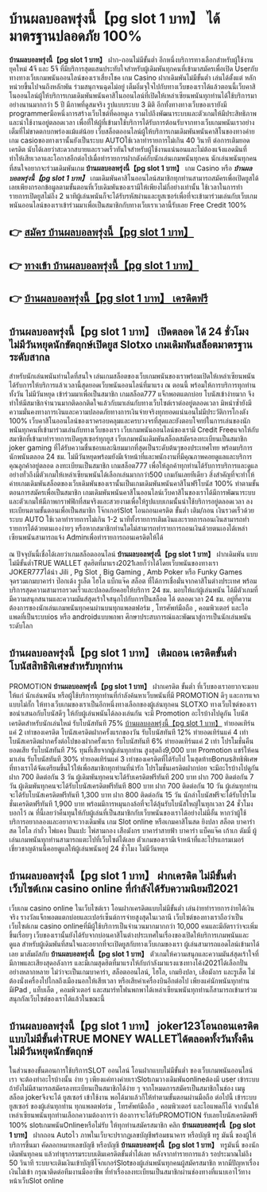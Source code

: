# บ้านผลบอลพรุ่งนี้【pg slot 1 บาท】  ได้มาตรฐานปลอดภัย 100%

**บ้านผลบอลพรุ่งนี้【pg slot 1 บาท】** ฝาก-ถอนไม่มีขั้นต่ำ  อีกหนึ่งบริการทางเลือกสำหรับผู้ใช้งานยุคใหม่ 4จี และ 5จี ที่มีบริการสุดแสนประทับใจสำหรับผู้เดิมพันทุกคนที่เข้ามาสมัครเพื่อเปิด Userกับทางทางเว็บเกมพนันออนไลน์ของเราเสี่ยงโชค เกม Casino  ฝากเดิมพันไม่มีขั้นต่ำ เล่นได้ตั้งแต่ หลักหน่วยขึ้นไปจนถึงหลักพัน ร่วมสนุกจนฉุดไม่อยู่ เต็มอิ่มจุใจไปกับทางเว็บของเราได้แล้วตอนนี้เว็บคาสิโนออนไลน์ผู้ให้บริการเกมเดิมพันพนันคาสิโนออนไลน์ที่เปิดให้เหล่าเซียนพนันทุกท่านได้ใช้บริการมาอย่างนานมากกว่า 5 ปี มีภาพที่ดูสมจริง รูปแบบระบบ 3 มิติ
อีกทั้งทางทางเว็บของเรายังมี programmerมือหนึ่งการสร้างเว็บไซต์ที่คอยดูเล  รวมไปถึงพัฒนาระบบและตัวเกมให้มีประสิทธิภาพและน่าใช้งานอยู่ตลอดเวลา เพื่อที่ให้ผู้ที่เข้ามาใช้บริการได้รับการต้อนรับจากทางเว็บเกมพนันเราอย่างเต็มที่ไม่ขาดตกบกพร่องแม้แต่น้อย เว็บสล็อตออนไลน์ผู้ให้บริการเกมเดิมพันพนันคาสิโนของทางค่ายเกม casioของทางเรานั้นยังเป็นระบบ AUTOใช้เวลาทำรายการไม่เกิน 40 วินาที ต่อการเติมยอดเครดิต นับได้เลยว่าสะดวกสบายและรวดเร็วทันใจสำหรับผู้ใช้งานแน่นอนและไม่ต้องแจ้งแอดมินที่ทำให้เสียเวลาและโอกาสอีกต่อไปเมื่อทำรายการฝากตังค์กับนักเล่นเกมพนันทุกคน
นักเล่นพนันทุกคนที่สนใจอยากจะร่วมเดิมพันเกม **บ้านผลบอลพรุ่งนี้【pg slot 1 บาท】** เกม Casino  หรือ ***บ้านผลบอลพรุ่งนี้【pg slot 1 บาท】*** เกมเดิมพันคาสิโนออนไลน์สมาชิกทุกท่านสามารถสมัครเพื่อเปิดยูสได้เลยเพียงกรอกข้อมูลตามขั้นตอนที่เว็บเดิมพันของเรามีให้เพียงไม่กี่อย่างเท่านั้น ใช้เวลาในการทำรายการเปิดยูสไม่ถึง 2 นาทีผู้เล่นพนันก็จะได้รับรหัสผ่านและยูสเซอร์เพื่อที่จะเข้ามาร่วมเล่นกับเว็บเกมพนันออนไลน์ของเราเข้าร่วมมาเพื่อเป็นสมาชิกกับทางเว็บเราเวลานี้รับเลย Free Credit 100%

## 👉 [สมัคร บ้านผลบอลพรุ่งนี้【pg slot 1 บาท】](https://archa888.com/)
## 👉 [ทางเข้า บ้านผลบอลพรุ่งนี้【pg slot 1 บาท】](https://archa888.com/)
## 👉 [บ้านผลบอลพรุ่งนี้【pg slot 1 บาท】 เครดิตฟรี](https://archa888.com/)

## บ้านผลบอลพรุ่งนี้【pg slot 1 บาท】 เปิดตลอด ได้ 24 ชั่วโมง ไม่มีวันหยุดนักขัตฤกษ์เปิดยูส Slotxo เกมเดิมพันสล็อตมาตรฐานระดับสากล

สำหรับนักเล่นพนันท่านใดที่สนใจ เล่นเกมสล็อตของเว็บเกมพนันของเราพร้อมเปิดให้เหล่าเซียนพนันได้รับการให้บริการแล้วเวลานี้สุดยอดเว็บพนันออนไลน์ที่มาแรง ณ ตอนนี้ พร้อมให้การบริการทุกท่านทั้งวัน ไม่มีวันหยุด เข้าร่วมมาเพื่อเป็นสมาชิก เกมสล็อต777 แจ็กพอตแตกบ่อย โบนัสเข้าง่ายมาก จึงทำให้มีสมาชิกจำนวนมากติดอกติดใจแล้วกับมาเล่นกับทางเว็บไซต์เราต่ออยู่ตลอดเวลา มิหนำซ้ำยังมีความมั่นคงทางการเงินและความปลอดภัยทางการเงินจ่ายจริงทุกยอดแน่นอนไม่มีประวัติการโกงตัง 100% เว็บคาสิโนออนไลน์ของเราครอบคลุมและครบวงจรที่สุดและยังตอบโจทย์ในการเล่นของนักพนันทุกคนที่เข้ามาร่วมเล่นกับทางเว็บของเรา
เว็บเกมพนันออนไลน์ของเรามี Credit Freeแจกให้กับสมาชิกที่เข้ามาทำรายการเปิดยูสเซอร์ทุกยูส เว็บเกมพนันเดิมพันสล็อตสมัครลงทะเบียนเป็นสมาชิก joker gaming ที่ได้รับความชื่นชอบและนิยมมากที่สุดเป็นระดับต้นๆของประเทศไทย พร้อมบริการนักพนันตลอด 24 ชม. ไม่มีวันหยุดพร้อมยังมีเจ้าหน้าที่และพนักงานที่มีคุณภาพคอยดูแลและบริการคุณลูกค้าอยู่ตลอด ลงทะเบียนเป็นสมาชิก เกมสล็อต777 เพื่อให้ลูกค้าทุกท่านได้รับการบริการและดูแลอย่างทั่วถึงมีตัวเกมให้เหล่าเซียนพนันได้เลือกเล่นมากกว่า500 เกมกันเลยทีเดียว
สิ่งสำคัญที่จะทำให้ค่ายเกมเดิมพันสล็อตของเว็บเดิมพันของเรานั้นเป็นเกมเดิมพันพนันคาสิโนฟรีโบนัส 100% ทำตามขั้นตอนการสมัครเพื่อเป็นสมาชิก  เกมเดิมพันพนันคาสิโนออนไลน์เว็บคาสิโนของเราได้มีการพัฒนาระบบและตัวเกมให้มีภาพกราฟฟิกที่สมจริงและสวยงามเพื่อให้รูปแบบเกมนั้นน่าใช้บริการอยู่ตลอดเวลา ลงทะเบียนตามขั้นตอนเพื่อเป็นสมาชิก โจ๊กเกอร์Slot โอนถอนเครดิต ขั้นต่ำ เติม/ถอน เงินรวดเร็วด้วยระบบ AUTO ใช้เวลาทำรายการไม่เกิน 1-2 นาทีทั้งรายการเติมเงินและรายการถอนเงินสามารถทำรายการได้ด้วยตนเองง่ายๆ หรือหากสมาชิกท่านใดไม่สามารถทำรายการถอนเงินด้วยตนเองได้เหล่าเซียนพนันสามารถแจ้ง Adminเพื่อทำรายการถอนเครดิตให้ได้

ณ ปัจจุบันนี้เชื่อได้เลยว่าเกมสล็อตออนไลน์ **บ้านผลบอลพรุ่งนี้【pg slot 1 บาท】** ฝากเดิมพัน แบบไม่มีขั้นต่ำTRUE WALLET สุดฮิตที่มาแรง2021เลยก็ว่าได้โดยเว็บพนันของทางเรา JOKER777ได้นำ  Jili , Pg Slot , Big Gaming , Amb Poker หรือ Funky Games จุดรวมเกมบาคาร่า ป๊อกเด้ง รูเล็ต ไฮโล แบ็กแจ๊ค สล็อต ที่ได้การเชื่อมั่นจากคาสิโนต่างประเทศ พร้อมบริการสุดความสามารถรวดเร็วและปลอดภัยคอยให้บริการ 24 ชม. มอบให้แก่ผู้เล่นพนัน ได้มีตัวเกมที่มีความสนุกสนานและความมันส์สุดเร้าใจสนุกไปกับการปั่นสล็อต ได้ ตลอดเวลา 24 ชม. อยู่ที่ความต้องการของนักเล่นเกมพนันทุกคนผ่านบนทุกแพลตฟอร์ม , โทรศัพท์มือถือ , คอมพิวเตอร์ และไอแพดที่เป็นระบบios หรือ androidแบบพกพา ศึกษาประสบการณ์และพัฒนาสู่การเป็นนักเล่นพนันระดับโลก

## บ้านผลบอลพรุ่งนี้【pg slot 1 บาท】 เติมถอน เครดิตขั้นต่ำ โบนัสสิทธิพิเศษสำหรับทุกท่าน

 PROMOTION  **บ้านผลบอลพรุ่งนี้【pg slot 1 บาท】** ฝากเครดิต ขั้นต่ำ ที่เว็บของเราอยากจะมอบให้แก่  นักเล่นพนัน หรือผู้ใช้บริการทุกท่านที่กำลังค้นหาเว็บพนันที่มี  PROMOTION ดีๆ และการแจกแบบไม่กั๊ก ให้ทางเว็บเกมของเราเป็นอีกหนึ่งทางเลือกของผู้เล่นทุกคน SLOTXO ทางเว็บไซต์ของเรา ขอนำเสนอกับโบนัสดีๆ ให้กับผู้เล่นพนันได้ลองเล่นกัน จะมี Promotion อะไรบ้างไปดูกัน
โบนัสเครดิตสำหรับนักเล่นใหม่ รับโบนัสทันที 75% [บ้านผลบอลพรุ่งนี้【pg slot 1 บาท】](https://archa888.com/) ทำยอดเทิร์นแค่ 2 เท่าของเครดิต
โบนัสเครดิตฝากครั้งแรกของวัน รับโบนัสทันที 12% ทำยอดเทิร์นแค่ 4 เท่า
โบนัสเครดิตฝากครั้งต่อไปของฝากครั้งแรก รับโบนัสทันที 6% ทำยอดเทิร์นแค่ 2 เท่า
โปรโมชั่นคืนยอดเสีย รับโบนัสทันที 7% ทุนที่เสียจากผู้เล่นทุกท่าน สูงสุดถึง9,000 บาท
 Promotion แชร์ให้คนมาเล่น รับโบนัสทันที 30% ทำยอดเทิร์นแค่ 3 เท่าของเครดิตที่ได้รับไป
ในสุดท้ายBonusสิทธิพิเศษที่ทางเราได้จัดเตรียมขึ้นไว้ให้เพื่อสมาชิกทุกท่านที่น่ารัก โปรโมชั่นเครดิตฝากบ่อย จะมีอะไรบ้างไปดูกัน
ฝาก 700 ติดต่อกัน 3 วัน ผู้เดิมพันทุกคนจะได้รับเครดิตฟรีทันที 200 บาท
ฝาก 700 ติดต่อกัน 7 วัน ผู้เดิมพันทุกคนจะได้รับโบนัสเครดิตฟรีทันที 800 บาท
ฝาก 700 ติดต่อกัน 10 วัน ผู้เล่นทุกท่านจะได้รับโบนัสเครดิตฟรีทันที 1,300 บาท
ฝาก 800 ติดต่อกัน 15 วัน นักล่าโบนัสฟรีจะได้รับโปรโมชั่นเครดิตฟรีทันที 1,900 บาท
พร้อมมีการหมุนกงล้อที่จะได้ลุ้นรับโบนัสใหญ่ในทุกเวลา 24 ชั่วโมง บอกไว้ ณ ที่นี้เลยว่าคืนทุนให้กับผู้เล่นที่เป็นสมาชิกกับเว็บพนันของเราได้อย่างไม่มีอั้น หากว่าผู้ใช้บริการอยากลองและอยากจะวางเดิมพัน เกม Slot online หรือเกมคาสิโนสด ยิงปลา สล็อต บาคาร่าสด ไฮโล กำถั่ว ไพ่แคง ปั่นแปะ ไพ่สามกอง เสือมังกร บาคาร่าสายฟ้า บาคาร่า แบ็คแจ๊ค เก้าเก ดัมมี่ ผู้เล่นเกมพนันทุกท่านสามารถแตะไปที่เว็บไซต์ได้เลย ตัวเกมของเรามีเจ้าหน้าที่และโปรแกรมเมอร์เชี่ยวชาญด้านนี้คอยดูแลให้ผู้เล่นพนันอยู่ 24 ชั่วโมง ไม่มีวันหยุด

## บ้านผลบอลพรุ่งนี้【pg slot 1 บาท】 ฝากเครดิต ไม่มีขั้นต่ำ  เว็บไซต์เกม casino online ที่กำลังได้รับความนิยมปี2021

เว็บเกม casino online ในเว็บไซต์เรา โอนฝากเครดิตแบบไม่มีขั้นต่ำ เล่นง่ายทำรายการง่ายได้เงินจริง รางวัลแจ็กพอตแตกบ่อยและเปอร์เซ็นต์การจ่ายสูงสุดในเวลานี เว็บไซต์ของทางเราถือว่าเป็น เว็บไซต์เกม casino onlineที่มีผู้ใช้บริการเป็นจำนวนมากมากกว่า 10,000 คนและมีอัตราว่าจะเพิ่มขึ้นเรื่อยๆ เว็บของเรานั้นยังได้รับจากบ่อนคาสิโนต่างประเทศในเรื่องของเปิดให้บริการเกมพนันและดูแล สำหรับผู้เดิมพันที่สนใจและอยากที่จะเปิดยูสกับทางเว็บเกมของเรา ผู้เล่นสามารถแอดไลน์เข้ามาได้เลย
	มาสัมผัสกับ **บ้านผลบอลพรุ่งนี้【pg slot 1 บาท】** ตัวเกมให้ความสนุกและความมันส์สุดเร้าใจที่มีภาพและเสียงสุดอลังการ และมีเกมสุดฮิตที่มาแรงให้กับกำลังมาแรงแซงทางโค้ง2021ได้เลือกปั่นอย่างหลากหลาย  ไม่ว่าจะเป็นเกมบาคาร่า, สล็อตออนไลน์, ไฮโล, เกมยิงปลา, เสือมังกร และรูเล็ต ไม่ต้องนั่งเครื่องไปไกลถึงเมืองนอกให้เสียเวลา หรือเสียค่าเครื่องบินอีกต่อไป เพียงแค่นักพนันทุกท่านมีiPad , แท็บเล็ต , คอมพิวเตอร์ และสมาร์ทโฟนพกพาได้เหล่าเซียนพนันทุกท่านก็สามารถเข้ามาร่วมสนุกกัลเว็บไซต์ของเราได้แล้วในขณะนี้

## บ้านผลบอลพรุ่งนี้【pg slot 1 บาท】 joker123โอนถอนเครดิต แบบไม่มีขั้นต่ำTRUE MONEY WALLETได้ตลอดทั้งวันทั้งคืน ไม่มีวันหยุดนักขัตฤกษ์

ในส่วนของขั้นตอนการใช้บริการSLOT ออนไลน์ โอนฝากแบบไม่มีขั้นต่ำ ของเว็บเกมพนันออนไลน์เรา จะต้องทำอะไรบ้างนั้น ง่าย ๆ เพียงแค่ทางค่ายเราSlotเกมวางเดิมพันonlineต้องมี user เข้าระบบ ถ้ายังไม่มีสามารถสมัครลงทะเบียนเป็นสมาชิกได้ง่าย ๆ จากโหมดการสมัครเป็นสมาชิกในช่อง เมนู สล็อต jokerจึงจะได้ ยูสเซอร์ เข้าใช้งาน พอได้มาแล้วก็ให้ทำตามขั้นตอนผ่านมือถือ ต่อไปนี้
เข้าระบบ ยูสเซอร์  ของผู้เล่นทุกท่าน ทุกแพลตฟอร์ม , โทรศัพท์มือถือ , คอมพิวเตอร์ และไอแพดก็ได้
จากนั้นให้เหล่าเซียนพนันทุกท่านเลือกความต้องการว่า ต้องการจะได้รับPROMOTION รับเลยโบนัสเครดิตฟรี 100% slotเกมพนันOnlineหรือไม่รับ
ให้ทุกท่านสมัครสมาชิก คลิก **บ้านผลบอลพรุ่งนี้【pg slot 1 บาท】** ฝากถอน Autoไว ภาพในเว็บจะปรากฏเลขบัญชีพร้อมธนาคาร หรือบัญชี ทรู มันนี่ ของผู้ให้บริการขึ้นมา
คัดลอกหมายเลขบัญชี หรือบัญชี **บ้านผลบอลพรุ่งนี้【pg slot 1 บาท】** ทรูมันนี่ ของนักเดิมพันทุกคน แล้วทำธุรกรรมระบบเติมเครดิตขั้นต่ำได้เลย
หลังจากทำรายการแล้ว รอประมาณไม่ถึง 50 วินาที ระบบจะเติมเงินเข้าบัญชีโจ๊กเกอร์Slotของผู้เล่นพนันทุกคนผู้สมัครสมาชิก
หากมีปัญหาเรื่องเงินไม่เข้า กรุณาติดต่อทีมงานมืออาชีพ ที่ทำเรื่องลงทะเบียนเป็นสมาชิกผ่านช่องทางที่แนบเอาไว้ทางหน้าเว็บSlot online


